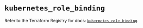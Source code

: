 # `kubernetes_role_binding`

Refer to the Terraform Registry for docs: [`kubernetes_role_binding`](https://registry.terraform.io/providers/hashicorp/kubernetes/2.27.0/docs/resources/role_binding).
